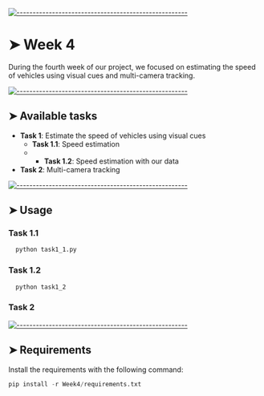 <!-- ⚠️ This README has been generated from the file(s) "blueprint.md" ⚠️-->
[![-----------------------------------------------------](https://raw.githubusercontent.com/andreasbm/readme/master/assets/lines/colored.png)](#week-2)

# ➤ Week 4

During the fourth week of our project, we focused on estimating the speed of vehicles using visual cues and multi-camera tracking.

[![-----------------------------------------------------](https://raw.githubusercontent.com/andreasbm/readme/master/assets/lines/colored.png)](#available-tasks)

## ➤ Available tasks

* **Task 1**: Estimate the speed of vehicles using visual cues
  * **Task 1.1**: Speed estimation
  * * **Task 1.2**: Speed estimation with our data
* **Task 2**: Multi-camera tracking



[![-----------------------------------------------------](https://raw.githubusercontent.com/andreasbm/readme/master/assets/lines/colored.png)](#usage)

## ➤ Usage
### Task 1.1

```bash
  python task1_1.py 
```
### Task 1.2

```bash
  python task1_2 
```
### Task 2



[![-----------------------------------------------------](https://raw.githubusercontent.com/andreasbm/readme/master/assets/lines/colored.png)](#requirements)

## ➤ Requirements
Install the requirements with the following command:
```python
pip install -r Week4/requirements.txt
```
